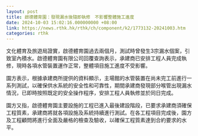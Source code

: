```yaml
---
layout: post
title: 啟德體育園：發現漏水後隨即執修　不影響整體施工進度
date: 2024-10-03 15:02:16.000000000 +08:00
link: https://news.rthk.hk/rthk/ch/component/k2/1773132-20241003.htm
categories: rthk
---
```


文化體育及旅遊局證實，啟德體育園過去兩個月，測試時曾發生3宗漏水個案，引致室內積水。啟德體育園有限公司回覆查詢表示，承建商已安排工程人員完成執修，現時各項水管裝置運作正常，整體項目施工進度不受影響。

園方表示，根據承建商所提供的資料顯示，主場館的水管裝置在尚未完工前進行一系列測試，以確保供水系統的安全性和可靠性，期間承建商發現部分喉管出現漏水情況，已即時按照既定的安全操作程序，安排工程人員執修並於同日完成。

園方又指，啟德體育園主要設施的工程已進入最後建設階段，已要求承建商須確保工程質素，承建商將就各項設施及系統持續進行測試。在各工程項目完成後，園方及工程顧問將進行全面及嚴格的檢查及驗收，以確保工程質素達到合約要求的水平。
